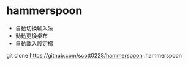 # hammerspoon

* 自動切換輸入法
* 動動更換桌布
* 自動載入設定檔


git clone https://github.com/scott0228/hammerspoon .hammerspoon
